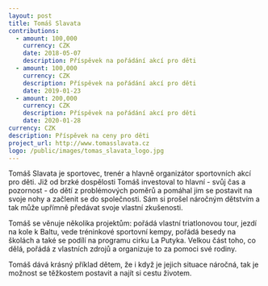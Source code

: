 ```yaml
---
layout: post
title: Tomáš Slavata
contributions:
  - amount: 100,000
    currency: CZK
    date: 2018-05-07
    description: Příspěvek na pořádání akcí pro děti
  - amount: 100,000
    currency: CZK
    description: Příspěvek na pořádání akcí pro děti
    date: 2019-01-23
  - amount: 200,000
    currency: CZK
    description: Příspěvek na pořádání akcí pro děti
    date: 2020-01-28
currency: CZK
description: Příspěvek na ceny pro děti
project_url: http://www.tomasslavata.cz
logo: /public/images/tomas_slavata_logo.jpg
---
```


Tomáš Slavata je sportovec, trenér a hlavně organizátor sportovních akcí pro děti. Již od brzké dospělosti Tomáš investoval to hlavní - svůj čas a pozornost - do dětí z problémových poměrů a pomáhal jim se postavit na svoje nohy a začlenit se do společnosti. Sám si prošel náročným dětstvím a tak může upřímně předávat svoje vlastní zkušenosti.

Tomáš se věnuje několika projektům: pořádá vlastní triatlonovou tour, jezdí na kole k Baltu, vede tréninkové sportovní kempy, pořádá besedy na školách a také se podílí na programu cirku La Putyka. Velkou část toho, co dělá, pořádá z vlastních zdrojů a organizuje to za pomoci své rodiny.

Tomáš dává krásný příklad dětem, že i když je jejich situace náročná, tak je možnost se těžkostem postavit a najít si cestu životem.
